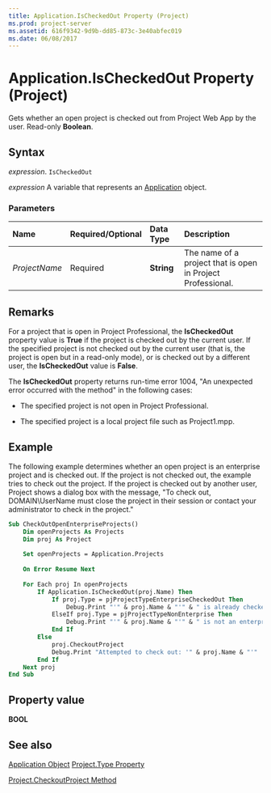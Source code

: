 ```yaml
---
title: Application.IsCheckedOut Property (Project)
ms.prod: project-server
ms.assetid: 616f9342-9d9b-dd85-873c-3e40abfec019
ms.date: 06/08/2017
---
```



# Application.IsCheckedOut Property (Project)
Gets whether an open project is checked out from Project Web App by the user. Read-only  **Boolean**.

## Syntax

 _expression_. `IsCheckedOut`

 _expression_ A variable that represents an [Application](./Project.Application.md) object.


### Parameters



|**Name**|**Required/Optional**|**Data Type**|**Description**|
|:-----|:-----|:-----|:-----|
| _ProjectName_|Required|**String**|The name of a project that is open in Project Professional.|

## Remarks

For a project that is open in Project Professional, the  **IsCheckedOut** property value is **True** if the project is checked out by the current user. If the specified project is not checked out by the current user (that is, the project is open but in a read-only mode), or is checked out by a different user, the **IsCheckedOut** value is **False**.

The  **IsCheckedOut** property returns run-time error 1004, "An unexpected error occurred with the method" in the following cases:


- The specified project is not open in Project Professional.
    
- The specified project is a local project file such as Project1.mpp.
    

## Example

The following example determines whether an open project is an enterprise project and is checked out. If the project is not checked out, the example tries to check out the project. If the project is checked out by another user, Project shows a dialog box with the message, "To check out, DOMAIN\UserName must close the project in their session or contact your administrator to check in the project."


```vb
Sub CheckOutOpenEnterpriseProjects()
    Dim openProjects As Projects
    Dim proj As Project
    
    Set openProjects = Application.Projects
    
    On Error Resume Next
    
    For Each proj In openProjects
        If Application.IsCheckedOut(proj.Name) Then
            If proj.Type = pjProjectTypeEnterpriseCheckedOut Then
                Debug.Print "'" & proj.Name & "'" & " is already checked out."
            ElseIf proj.Type = pjProjectTypeNonEnterprise Then
                Debug.Print "'" & proj.Name & "'" & " is not an enterprise project."
            End If
        Else
            proj.CheckoutProject
            Debug.Print "Attempted to check out: '" & proj.Name & "'"
        End If
    Next proj
End Sub
```


## Property value

 **BOOL**


## See also


[Application Object](Project.Application.md)
[Project.Type Property](Project.Project.Type.md)



[Project.CheckoutProject Method](Project.project.checkoutproject.md)
